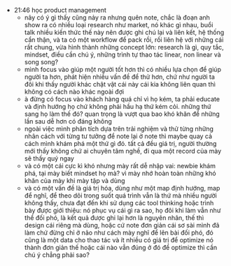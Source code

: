 - 21:46 học product management
	- nãy có ý gì thấy cũng nảy ra nhưng quên note, chắc là đoạn anh show ra có nhiều loại research như market, nó khác gì nhau, buổi talk nhiều kiến thức thế này nên được ghi chú lại và liên kết, hệ thống cẩn thận, và ta có một workflow để pack rồi, rồi liên hệ với những cái rất chung, vừa hình thành những concept lớn: research là gì, quy tắc, mindset, điều cần chú ý, những trình tự thao tác linear, non linear và song song?
	- mình focus vào giúp một người tốt hơn thì có nhiều lựa chọn để giúp người ta hơn, phát hiện nhiều vấn đề để thử hơn, chứ như người ta đôi khi thấy người khác chật vật cái này cái kia không liên quan thì không có cách nào khác ngoài đợi
	- à đừng có focus vào khách hàng quá chỉ vì họ kém, ta phải educate và định hướng họ chứ không phải hầu hạ thứ kém cỏi. những thứ sang họ làm thế đó? quan trọng là vượt qua bao khó khăn để những lần sau dễ hơn có đáng không
	- ngoài việc mình phân tích dựa trên trải nghiệm và thử từng những nhân cách với từng tư tưởng để note lại ở note thì maybe quay cả cách mình khám phá một thứ gì đó. tất cả đều giá trị, người thường mới thấy không chứ ai chuyên tâm nghề, đi qua một record của mày sẽ thấy quý ngay
	- và có một cái cực kì khó nhưng mày rất dễ nhập vai: newbie khám phá, tại mày biết mindset họ mà? vì mày nhớ hoàn toàn những khó khăn của mày khi mày tập và dùng
	- và có một vấn đề là giá trị hóa, dùng như một map định hướng, map để nghĩ, để theo dõi trong suốt quá trình vẫn là thứ mà nhiều người không thấy, chưa đạt đến khi sử dụng các tool thinking hoặc trình bày được giới thiệu: nó phục vụ cái gì ra sao, họ đôi khi làm vẫn như thể đối phó, là kết quả được ghi lại hơn là nguyên nhân, thế thì design cái riêng mà dùng, hoặc cứ note đơn giản cái sơ sài mình đã làm chứ đừng chỉ ở não như cách mày nghĩ để lên bài đối phó, đó cũng là một data cho thao tác và ít nhiều có giá trị để optimize nó thành đơn giản thế hoặc cái nào vẫn đúng ở đó để optimize thì cần chú ý chẳng phải sao?